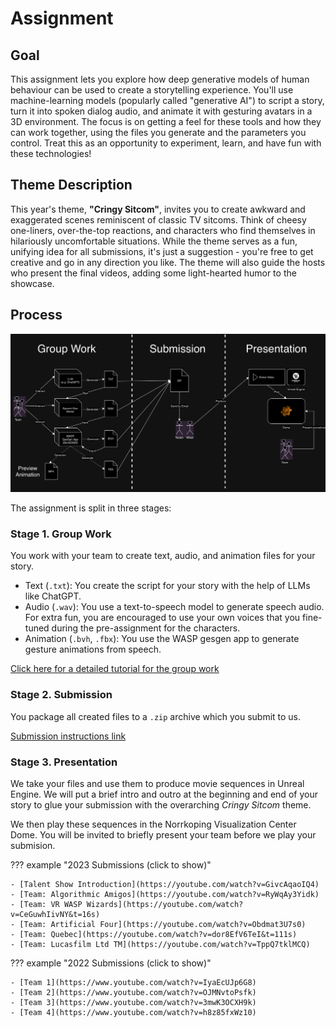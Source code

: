 # Assignment
## Goal

This assignment lets you explore how deep generative models of human behaviour can be used to create a storytelling experience. You'll use machine-learning models (popularly called "generative AI") to script a story, turn it into spoken dialog audio, and animate it with gesturing avatars in a 3D environment. The focus is on getting a feel for these tools and how they can work together, using the files you generate and the parameters you control. Treat this as an opportunity to experiment, learn, and have fun with these technologies!

## Theme Description

This year's theme, **"Cringy Sitcom"**, invites you to create awkward and exaggerated scenes reminiscent of classic TV sitcoms. Think of cheesy one-liners, over-the-top reactions, and characters who find themselves in hilariously uncomfortable situations. While the theme serves as a fun, unifying idea for all submissions, it's just a suggestion - you're free to get creative and go in any direction you like. The theme will also guide the hosts who present the final videos, adding some light-hearted humor to the showcase.

## Process

![](./assets/images/IMG_0118.png)

The assignment is split in three stages:

### Stage 1. Group Work

You work with your team to create text, audio, and animation files for your story.

- Text (`.txt`): You create the script for your story with the help of LLMs like ChatGPT.
- Audio (`.wav`): You use a text-to-speech model to generate speech audio. For extra fun, you are encouraged to use your own voices that you fine-tuned during the pre-assignment for the characters.
- Animation (`.bvh`, `.fbx`): You use the WASP gesgen app to generate gesture animations from speech.

[Click here for a detailed tutorial for the group work](./tutorial.md)

### Stage 2. Submission

You package all created files to a `.zip` archive which you submit to us.

[Submission instructions link](./submission.md)

### Stage 3. Presentation

We take your files and use them to produce movie sequences in Unreal Engine. We will put a brief intro and outro at the beginning and end of your story to glue your submission with the overarching *Cringy Sitcom* theme.

We then play these sequences in the Norrkoping Visualization Center Dome. You will be invited to briefly present your team before we play your submision.

??? example "2023 Submissions (click to show)"
    
    - [Talent Show Introduction](https://youtube.com/watch?v=GivcAqaoIQ4)
    - [Team: Algorithmic Amigos](https://youtube.com/watch?v=RyWqAy3Yidk)
    - [Team: VR WASP Wizards](https://youtube.com/watch?v=CeGuwhIivNY&t=16s)
    - [Team: Artificial Four](https://youtube.com/watch?v=Obdmat3U7s0)
    - [Team: Quebec](https://youtube.com/watch?v=dor8EfV6TeI&t=111s)
    - [Team: Lucasfilm Ltd TM](https://youtube.com/watch?v=TppQ7tklMCQ)

??? example "2022 Submissions (click to show)"
    
    - [Team 1](https://www.youtube.com/watch?v=IyaEcUJp6G8)
    - [Team 2](https://www.youtube.com/watch?v=OJMNvtoPsfk)
    - [Team 3](https://www.youtube.com/watch?v=3mwK3OCXH9k)
    - [Team 4](https://www.youtube.com/watch?v=h8z85fxWz10)
